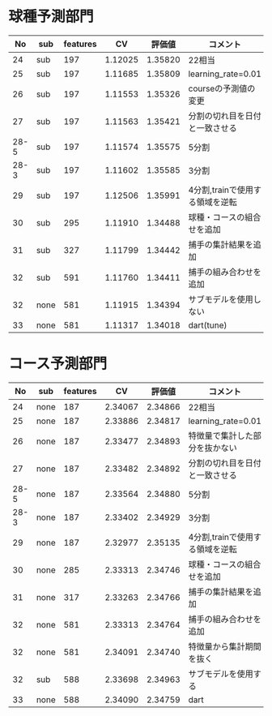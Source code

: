 # 球種予測部門

|No|sub|features|CV|評価値|コメント|
|----|----|----|----|----|----|
|24|sub|197|1.12025|1.35820|22相当|
|25|sub|197|1.11685|1.35809|learning_rate=0.01|
|26|sub|197|1.11553|1.35326|courseの予測値の変更|
|27|sub|197|1.11563|1.35421|分割の切れ目を日付と一致させる|
|28-5|sub|197|1.11574|1.35575|5分割|
|28-3|sub|197|1.11602|1.35585|3分割|
|29|sub|197|1.12506|1.35991|4分割,trainで使用する領域を逆転|
|30|sub|295|1.11910|1.34488|球種・コースの組合せを追加|
|31|sub|327|1.11799|1.34442|捕手の集計結果を追加|
|32|sub|591|1.11760|1.34411|捕手の組み合わせを追加|
|32|none|581|1.11915|1.34394|サブモデルを使用しない|
|33|none|581|1.11317|1.34018|dart(tune)|

# コース予測部門

|No|sub|features|CV|評価値|コメント|
|----|----|----|----|----|----|
|24|none|187|2.34067|2.34866|22相当|
|25|none|187|2.33886|2.34817|learning_rate=0.01|
|26|none|187|2.33477|2.34893|特徴量で集計した部分を抜かない|
|27|none|187|2.33482|2.34892|分割の切れ目を日付と一致させる|
|28-5|none|187|2.33564|2.34880|5分割|
|28-3|none|187|2.33402|2.34929|3分割|
|29|none|187|2.32977|2.35135|4分割,trainで使用する領域を逆転|
|30|none|285|2.33313|2.34746|球種・コースの組合せを追加|
|31|none|317|2.33263|2.34766|捕手の集計結果を追加|
|32|none|581|2.33313|2.34764|捕手の組み合わせを追加|
|32|none|581|2.34091|2.34740|特徴量から集計期間を抜く|
|32|sub|588|2.33698|2.34963|サブモデルを使用する|
|33|none|588|2.34090|2.34759|dart|
